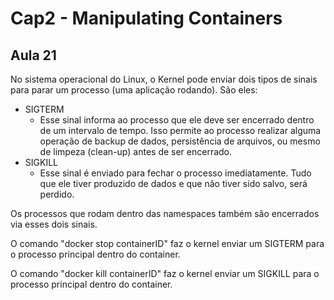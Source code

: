 # Cap2 - Manipulating Containers

## Aula 21
No sistema operacional do Linux, o Kernel pode enviar dois tipos de sinais para parar um processo (uma aplicação rodando). São eles:
- SIGTERM
  - Esse sinal informa ao processo que ele deve ser encerrado dentro de um intervalo de tempo. Isso permite ao processo realizar alguma operação de backup de dados, persistência de arquivos, ou mesmo de limpeza (clean-up) antes de ser encerrado.
- SIGKILL
  - Esse sinal é enviado para fechar o processo imediatamente. Tudo que ele tiver produzido de dados e que não tiver sido salvo, será perdido.

Os processos que rodam dentro das namespaces também são encerrados via esses dois sinais.

O comando "docker stop containerID" faz o kernel enviar um SIGTERM para o processo principal dentro do container.

O comando "docker kill containerID" faz o kernel enviar um SIGKILL para o processo principal dentro do container.